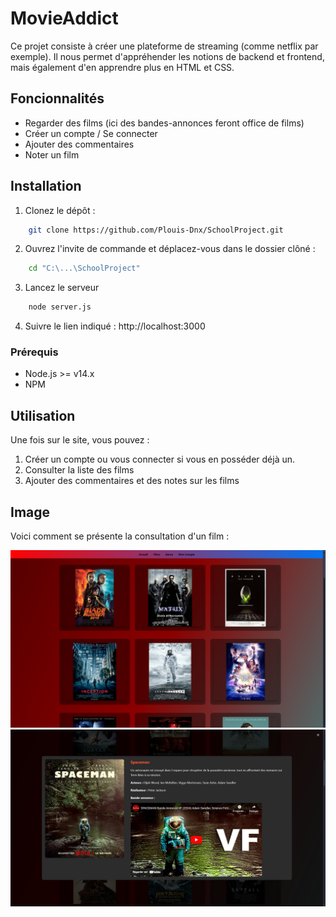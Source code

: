 # MovieAddict

Ce projet consiste à créer une plateforme de streaming (comme netflix par exemple).
Il nous permet d'appréhender les notions de backend et frontend, mais également d'en apprendre plus en HTML et CSS.

## Foncionnalités
 - Regarder des films (ici des bandes-annonces feront office de films)
 - Créer un compte / Se connecter
 - Ajouter des commentaires
 - Noter un film

## Installation

1. Clonez le dépôt :
```bash
    git clone https://github.com/Plouis-Dnx/SchoolProject.git
```

2. Ouvrez l'invite de commande et déplacez-vous dans le dossier clôné :
```bash
    cd "C:\...\SchoolProject"
```

3. Lancez le serveur
```bash
    node server.js
```

4. Suivre le lien indiqué : http://localhost:3000

### Prérequis
- Node.js >= v14.x
- NPM

## Utilisation

Une fois sur le site, vous pouvez : 
1. Créer un compte ou vous connecter si vous en posséder déjà un.
2. Consulter la liste des films
3. Ajouter des commentaires et des notes sur les films

## Image

Voici comment se présente la consultation d'un film :

![Capture d'écran](Images/Films.png)
![Capture d'écran](Images/Modale.png)
